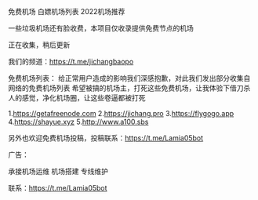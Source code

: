 免费机场 白嫖机场列表 2022机场推荐

一些垃圾机场还有脸收费，本项目仅收录提供免费节点的机场

正在收集，稍后更新

我们的频道：https://t.me/jichangbaopo



免费机场列表：
给正常用户造成的影响我们深感抱歉，对此我们发出部分收集自网络的免费机场列表
希望被搞的机场主，打死这些免费机场，让我体验下借刀杀人的感觉，净化机场圈，让这些卷逼都被打死

1.https://getafreenode.com
2.https://jichang.pro
3.https://flygogo.app
4.https://shayue.xyz
5.http://www.a100.sbs

另外也欢迎免费机场投稿，投稿联系：https://t.me/Lamia05bot

广告：

承接机场运维
机场搭建
专线维护

联系：https://t.me/Lamia05bot
